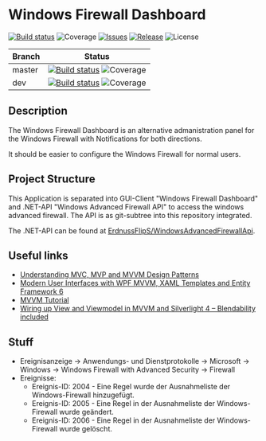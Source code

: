 # Windows Firewall Dashboard

[![Build status](https://img.shields.io/appveyor/ci/ErdnussFlipS/WindowsFirewallDashboard.svg?style=flat-square)](https://ci.appveyor.com/project/ErdnussFlipS/WindowsFirewallDashboard)
![Coverage](https://img.shields.io/codecov/c/github/ErdnussFlipS/WindowsFirewallDashboard.svg?style=flat-square)
[![Issues](https://img.shields.io/github/issues/ErdnussFlipS/WindowsFirewallDashboard.svg?style=flat-square)](https://github.com/ErdnussFlipS/WindowsFirewallDashboard/issues)
[![Release](https://img.shields.io/github/release/ErdnussFlipS/WindowsFirewallDashboard.svg?style=flat-square)](https://github.com/ErdnussFlipS/WindowsFirewallDashboard/releases/latest)
![License](https://img.shields.io/github/license/ErdnussFlipS/WindowsFirewallDashboard.svg?style=flat-square)

Branch	| Status
--------|--------
master 	| [![Build status](https://img.shields.io/appveyor/ci/ErdnussFlipS/WindowsFirewallDashboard/master.svg?style=flat-square)](https://ci.appveyor.com/project/ErdnussFlipS/WindowsFirewallDashboard) ![Coverage](https://img.shields.io/codecov/c/github/ErdnussFlipS/WindowsFirewallDashboard/master.svg?style=flat-square)
dev		| [![Build status](https://img.shields.io/appveyor/ci/ErdnussFlipS/WindowsFirewallDashboard/dev.svg?style=flat-square)](https://ci.appveyor.com/project/ErdnussFlipS/WindowsFirewallDashboard) ![Coverage](https://img.shields.io/codecov/c/github/ErdnussFlipS/WindowsFirewallDashboard/dev.svg?style=flat-square)

## Description
The Windows Firewall Dashboard is an alternative admanistration panel for the Windows Firewall with Notifications for both directions.

It should be easier to configure the Windows Firewall for normal users.

## Project Structure
This Application is separated into GUI-Client "Windows Firewall Dashboard" and .NET-API "Windows Advanced Firewall API" to access the windows advanced firewall. The API is as git-subtree into this repository integrated.

The .NET-API can be found at [ErdnussFlipS/WindowsAdvancedFirewallApi](https://github.com/ErdnussFlipS/WindowsAdvancedFirewallApi).

## Useful links
- [Understanding MVC, MVP and MVVM Design Patterns](http://www.dotnet-tricks.com/Tutorial/designpatterns/2FMM060314-Understanding-MVC,-MVP-and-MVVM-Design-Patterns.html)
- [Modern User Interfaces with WPF MVVM, XAML Templates and Entity Framework 6](http://www.codeproject.com/Articles/897441/Modern-User-Interfaces-with-WPF-MVVM-XAML-Template)
- [MVVM Tutorial](http://www.cocktailsandcode.de/?s=mvvm)
- [Wiring up View and Viewmodel in MVVM and Silverlight 4 – Blendability included](http://blog.roboblob.com/2010/01/17/wiring-up-view-and-viewmodel-in-mvvm-and-silverlight-4-blendability-included/)

## Stuff
- Ereignisanzeige -> Anwendungs- und Dienstprotokolle -> Microsoft -> Windows -> Windows Firewall with Advanced Security -> Firewall
- Ereignisse:
  - Ereignis-ID: 2004 - Eine Regel wurde der Ausnahmeliste der Windows-Firewall hinzugefügt.
  - Ereignis-ID: 2005 - Eine Regel in der Ausnahmeliste der Windows-Firewall wurde geändert.
  - Ereignis-ID: 2006 - Eine Regel in der Ausnahmeliste der Windows-Firewall wurde gelöscht.
